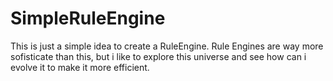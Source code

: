 # SimpleRuleEngine
This is just a simple idea to create a RuleEngine. Rule Engines are way more sofisticate than this, 
but i like to explore this universe and see how can i evolve it to make it more efficient.
